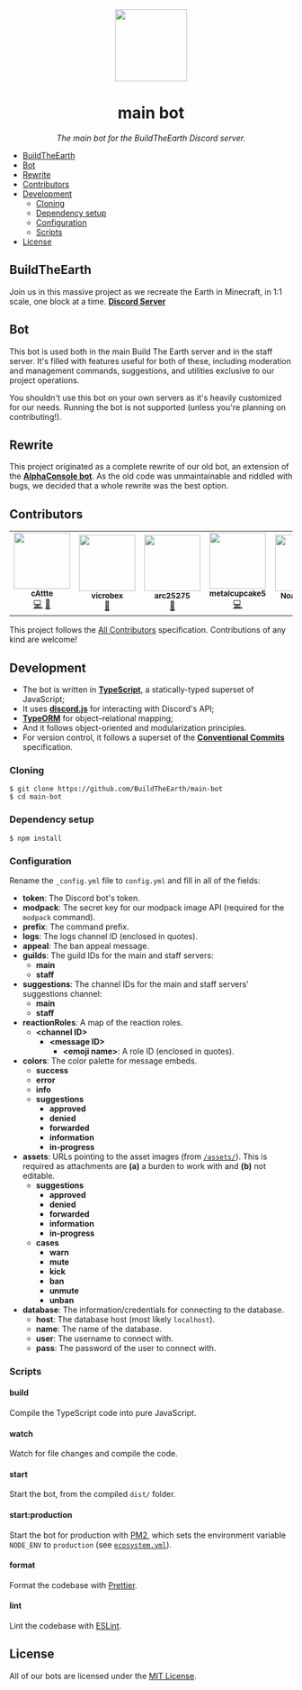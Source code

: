<div align="center">

<img width="128" src="https://buildtheearth.net/assets/img/site-logo-animated.gif" />

# main bot

_The main bot for the BuildTheEarth Discord server._

</div>

-   [BuildTheEarth](#BuildTheEarth)
-   [Bot](#Bot)
-   [Rewrite](#Rewrite)
-   [Contributors](#Contributors)
-   [Development](#Development)
    -   [Cloning](#Cloning)
    -   [Dependency setup](#Dependency-setup)
    -   [Configuration](#Configuration)
    -   [Scripts](#Scripts)
-   [License](#License)

## BuildTheEarth

Join us in this massive project as we recreate the Earth in Minecraft, in 1:1 scale, one block at a time. [**Discord Server**][invite]

## Bot

This bot is used both in the main Build The Earth server and in the staff server. It's filled with features useful for both of these, including moderation and management commands, suggestions, and utilities exclusive to our project operations.

You shouldn't use this bot on your own servers as it's heavily customized for our needs. Running the bot is not supported (unless you're planning on contributing!).

## Rewrite

This project originated as a complete rewrite of our old bot, an extension of the **[AlphaConsole bot][]**. As the old code was unmaintainable and riddled with bugs, we decided that a whole rewrite was the best option.

## Contributors

<!-- ALL-CONTRIBUTORS-LIST:START - Do not remove or modify this section -->
<!-- prettier-ignore-start -->
<!-- markdownlint-disable -->
<table>
  <tr>
    <td align="center"><a href="https://github.com/cAttte"><img src="https://avatars0.githubusercontent.com/u/26514199?v=4" width="100px;" alt=""/><br /><sub><b>cAttte</b></sub></a><br /><a href="https://github.com/BuildTheEarth/main-bot/commits?author=cAttte" title="Code">💻</a> <a href="#projectManagement-cAttte" title="Project Management">📆</a></td>
    <td align="center"><a href="https://github.com/vicrobex"><img src="https://avatars1.githubusercontent.com/u/56770982?v=4" width="100px;" alt=""/><br /><sub><b>vicrobex</b></sub></a><br /><a href="#design-vicrobex" title="Design">🎨</a></td>
    <td align="center"><a href="https://github.com/arc25275"><img src="https://avatars2.githubusercontent.com/u/55003876?v=4" width="100px;" alt=""/><br /><sub><b>arc25275</b></sub></a><br /><a href="#ideas-arc25275" title="Ideas, Planning, & Feedback">🤔</a></td>
    <td align="center"><a href="http://sky.shiiyu.moe"><img src="https://avatars0.githubusercontent.com/u/43897385?v=4" width="100px;" alt=""/><br /><sub><b>metalcupcake5</b></sub></a><br /><a href="https://github.com/BuildTheEarth/main-bot/commits?author=metalcupcake5" title="Code">💻</a></td>
    <td align="center"><a href="http://noahhusby.com"><img src="https://avatars3.githubusercontent.com/u/32528627?v=4" width="100px;" alt=""/><br /><sub><b>Noah Husby</b></sub></a><br /><a href="#projectManagement-noahhusby" title="Project Management">📆</a></td>
    <td align="center"><a href="https://github.com/olivephio"><img src="https://avatars1.githubusercontent.com/u/76128526?v=4" width="100px;" alt=""/><br /><sub><b>olivephio</b></sub></a><br /><a href="#ideas-olivephio" title="Ideas, Planning, & Feedback">🤔</a></td>
  </tr>
</table>

<!-- markdownlint-enable -->
<!-- prettier-ignore-end -->
<!-- ALL-CONTRIBUTORS-LIST:END -->

This project follows the [All Contributors][] specification. Contributions of any kind are welcome!

## Development

-   The bot is written in **[TypeScript][]**, a statically-typed superset of JavaScript;
-   It uses **[discord.js][]** for interacting with Discord's API;
-   **[TypeORM][]** for object–relational mapping;
-   And it follows object-oriented and modularization principles.
-   For version control, it follows a superset of the **[Conventional Commits](https://www.conventionalcommits.org/en/v1.0.0/)** specification.

### Cloning

    $ git clone https://github.com/BuildTheEarth/main-bot
    $ cd main-bot

### Dependency setup

    $ npm install

### Configuration

Rename the `_config.yml` file to `config.yml` and fill in all of the fields:

-   **token**: The Discord bot's token.
-   **modpack**: The secret key for our modpack image API (required for the `modpack` command).
-   **prefix**: The command prefix.
-   **logs**: The logs channel ID (enclosed in quotes).
-   **appeal**: The ban appeal message.
-   **guilds**: The guild IDs for the main and staff servers:
    -   **main**
    -   **staff**
-   **suggestions**: The channel IDs for the main and staff servers' suggestions channel:
    -   **main**
    -   **staff**
-   **reactionRoles**: A map of the reaction roles.
    -   **\<channel ID>**
        -   **\<message ID>**
            -   **\<emoji name>**: A role ID (enclosed in quotes).
-   **colors**: The color palette for message embeds.
    -   **success**
    -   **error**
    -   **info**
    -   **suggestions**
        -   **approved**
        -   **denied**
        -   **forwarded**
        -   **information**
        -   **in-progress**
-   **assets**: URLs pointing to the asset images (from [`/assets/`](assets)). This is required as attachments are **(a)** a burden to work with and **(b)** not editable.
    -   **suggestions**
        -   **approved**
        -   **denied**
        -   **forwarded**
        -   **information**
        -   **in-progress**
    -   **cases**
        -   **warn**
        -   **mute**
        -   **kick**
        -   **ban**
        -   **unmute**
        -   **unban**
-   **database**: The information/credentials for connecting to the database.
    -   **host**: The database host (most likely `localhost`).
    -   **name**: The name of the database.
    -   **user**: The username to connect with.
    -   **pass**: The password of the user to connect with.

### Scripts

#### build

Compile the TypeScript code into pure JavaScript.

#### watch

Watch for file changes and compile the code.

#### start

Start the bot, from the compiled `dist/` folder.

#### start:production

Start the bot for production with [PM2][], which sets the environment variable `NODE_ENV` to `production` (see [`ecosystem.yml`](ecosystem.yml)).

#### format

Format the codebase with [Prettier][].

#### lint

Lint the codebase with [ESLint][].

## License

All of our bots are licensed under the [MIT License](license).

<!-- References -->

[invite]: https://discord.gg/QEkPmBy
[all contributors]: https://allcontributors.org
[alphaconsole bot]: https://github.com/AlphaConsole/AlphaConsoleBot/
[typescript]: https://www.typescriptlang.org/
[discord.js]: http://discord.js.org/
[typeorm]: https://typeorm.io/
[pm2]: https://pm2.io/
[prettier]: https://prettier.io/
[eslint]: https://eslint.org/
